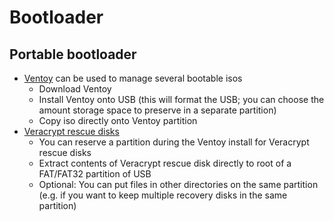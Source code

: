 # Bootloader
## Portable bootloader
* [Ventoy](https://ventoy.net/en/index.html) can be used to manage several bootable isos
    * Download Ventoy
    * Install Ventoy onto USB (this will format the USB; you can choose the amount storage space to preserve in a separate partition)
    * Copy iso directly onto Ventoy partition
* [Veracrypt rescue disks](https://veracrypt.io/en/VeraCrypt%20Rescue%20Disk.html)
    * You can reserve a partition during the Ventoy install for Veracrypt rescue disks
    * Extract contents of Veracrypt rescue disk directly to root of a FAT/FAT32 partition of USB
    * Optional: You can put files in other directories on the same partition (e.g. if you want to keep multiple recovery disks in the same partition)
